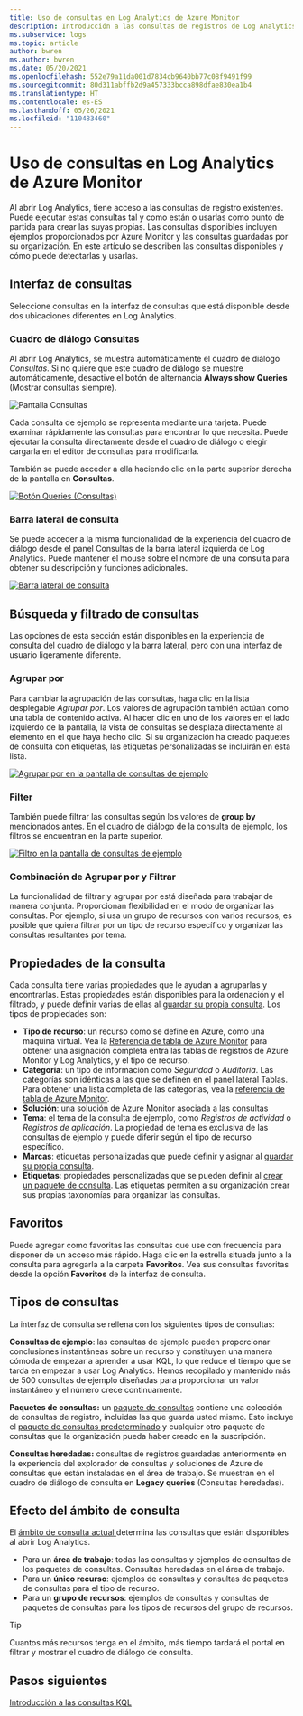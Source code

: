 ```yaml
---
title: Uso de consultas en Log Analytics de Azure Monitor
description: Introducción a las consultas de registros de Log Analytics de Azure Monitor, incluidos los distintos tipos de consultas y ejemplos de consultas que puede usar.
ms.subservice: logs
ms.topic: article
author: bwren
ms.author: bwren
ms.date: 05/20/2021
ms.openlocfilehash: 552e79a11da001d7834cb9640bb77c08f9491f99
ms.sourcegitcommit: 80d311abffb2d9a457333bcca898dfae830ea1b4
ms.translationtype: HT
ms.contentlocale: es-ES
ms.lasthandoff: 05/26/2021
ms.locfileid: "110483460"
---
```

# <a name="using-queries-in-azure-monitor-log-analytics"></a>Uso de consultas en Log Analytics de Azure Monitor
Al abrir Log Analytics, tiene acceso a las consultas de registro existentes. Puede ejecutar estas consultas tal y como están o usarlas como punto de partida para crear las suyas propias. Las consultas disponibles incluyen ejemplos proporcionados por Azure Monitor y las consultas guardadas por su organización. En este artículo se describen las consultas disponibles y cómo puede detectarlas y usarlas.


## <a name="queries-interface"></a>Interfaz de consultas
Seleccione consultas en la interfaz de consultas que está disponible desde dos ubicaciones diferentes en Log Analytics.

### <a name="queries-dialog"></a>Cuadro de diálogo Consultas

Al abrir Log Analytics, se muestra automáticamente el cuadro de diálogo *Consultas*. Si no quiere que este cuadro de diálogo se muestre automáticamente, desactive el botón de alternancia **Always show Queries** (Mostrar consultas siempre).

![Pantalla Consultas](media/queries/query-start.png)


Cada consulta de ejemplo se representa mediante una tarjeta. Puede examinar rápidamente las consultas para encontrar lo que necesita. Puede ejecutar la consulta directamente desde el cuadro de diálogo o elegir cargarla en el editor de consultas para modificarla.

También se puede acceder a ella haciendo clic en la parte superior derecha de la pantalla en **Consultas**.

[![Botón Queries (Consultas)](media/queries/queries-button.png)](media/queries/queries-button.png#lightbox)

### <a name="query-sidebar"></a>Barra lateral de consulta

Se puede acceder a la misma funcionalidad de la experiencia del cuadro de diálogo desde el panel Consultas de la barra lateral izquierda de Log Analytics. Puede mantener el mouse sobre el nombre de una consulta para obtener su descripción y funciones adicionales.

[![Barra lateral de consulta](media/queries/query-sidebar.png)](media/queries/query-sidebar.png#lightbox)

## <a name="finding-and-filtering-queries"></a>Búsqueda y filtrado de consultas

Las opciones de esta sección están disponibles en la experiencia de consulta del cuadro de diálogo y la barra lateral, pero con una interfaz de usuario ligeramente diferente.  


### <a name="group-by"></a>Agrupar por

Para cambiar la agrupación de las consultas, haga clic en la lista desplegable *Agrupar por*. Los valores de agrupación también actúan como una tabla de contenido activa. Al hacer clic en uno de los valores en el lado izquierdo de la pantalla, la vista de consultas se desplaza directamente al elemento en el que haya hecho clic. Si su organización ha creado paquetes de consulta con etiquetas, las etiquetas personalizadas se incluirán en esta lista.

[![Agrupar por en la pantalla de consultas de ejemplo](media/queries/example-query-groupby.png)](media/queries/example-query-groupby.png#lightbox)



### <a name="filter"></a>Filter

También puede filtrar las consultas según los valores de **group by** mencionados antes. En el cuadro de diálogo de la consulta de ejemplo, los filtros se encuentran en la parte superior.

[![Filtro en la pantalla de consultas de ejemplo](media/queries/example-query-filter.png)](media/queries/example-query-filter.png#lightbox)

### <a name="combining-group-by-and-filter"></a>Combinación de Agrupar por y Filtrar

La funcionalidad de filtrar y agrupar por está diseñada para trabajar de manera conjunta. Proporcionan flexibilidad en el modo de organizar las consultas. Por ejemplo, si usa un grupo de recursos con varios recursos, es posible que quiera filtrar por un tipo de recurso específico y organizar las consultas resultantes por tema.

## <a name="query-properties"></a>Propiedades de la consulta
Cada consulta tiene varias propiedades que le ayudan a agruparlas y encontrarlas. Estas propiedades están disponibles para la ordenación y el filtrado, y puede definir varias de ellas al [guardar su propia consulta](save-query.md). Los tipos de propiedades son:

- **Tipo de recurso**: un recurso como se define en Azure, como una máquina virtual. Vea la [Referencia de tabla de Azure Monitor](/azure/azure-monitor/reference/tables/tables-resourcetype) para obtener una asignación completa entra las tablas de registros de Azure Monitor y Log Analytics, y el tipo de recurso.  
- **Categoría**: un tipo de información como *Seguridad* o *Auditoría*. Las categorías son idénticas a las que se definen en el panel lateral Tablas. Para obtener una lista completa de las categorías, vea la [ referencia de tabla de Azure Monitor](/azure/azure-monitor/reference/tables/tables-category).  
- **Solución**: una solución de Azure Monitor asociada a las consultas
- **Tema**: el tema de la consulta de ejemplo, como *Registros de actividad* o *Registros de aplicación*. La propiedad de tema es exclusiva de las consultas de ejemplo y puede diferir según el tipo de recurso específico.
- **Marcas**: etiquetas personalizadas que puede definir y asignar al [guardar su propia consulta](save-query.md).
- **Etiquetas**: propiedades personalizadas que se pueden definir al [crear un paquete de consulta](query-packs.md). Las etiquetas permiten a su organización crear sus propias taxonomías para organizar las consultas.

## <a name="favorites"></a>Favoritos
Puede agregar como favoritas las consultas que use con frecuencia para disponer de un acceso más rápido. Haga clic en la estrella situada junto a la consulta para agregarla a la carpeta **Favoritos**. Vea sus consultas favoritas desde la opción **Favoritos** de la interfaz de consulta.

## <a name="types-of-queries"></a>Tipos de consultas
La interfaz de consulta se rellena con los siguientes tipos de consultas:

**Consultas de ejemplo**: las consultas de ejemplo pueden proporcionar conclusiones instantáneas sobre un recurso y constituyen una manera cómoda de empezar a aprender a usar KQL, lo que reduce el tiempo que se tarda en empezar a usar Log Analytics. Hemos recopilado y mantenido más de 500 consultas de ejemplo diseñadas para proporcionar un valor instantáneo y el número crece continuamente.

**Paquetes de consultas:** un [paquete de consultas](query-packs.md) contiene una colección de consultas de registro, incluidas las que guarda usted mismo. Esto incluye el [paquete de consultas predeterminado](query-packs.md#default-query-pack) y cualquier otro paquete de consultas que la organización pueda haber creado en la suscripción.

**Consultas heredadas:** consultas de registros guardadas anteriormente en la experiencia del explorador de consultas y soluciones de Azure de consultas que están instaladas en el área de trabajo. Se muestran en el cuadro de diálogo de consulta en **Legacy queries** (Consultas heredadas).

## <a name="effect-of-query-scope"></a>Efecto del ámbito de consulta
El [ámbito de consulta actual ](scope.md) determina las consultas que están disponibles al abrir Log Analytics.

- Para un **área de trabajo**: todas las consultas y ejemplos de consultas de los paquetes de consultas. Consultas heredadas en el área de trabajo.
- Para un **único recurso**: ejemplos de consultas y consultas de paquetes de consultas para el tipo de recurso. 
- Para un **grupo de recursos**: ejemplos de consultas y consultas de paquetes de consultas para los tipos de recursos del grupo de recursos. 

> [!TIP]
> Cuantos más recursos tenga en el ámbito, más tiempo tardará el portal en filtrar y mostrar el cuadro de diálogo de consulta.


## <a name="next-steps"></a>Pasos siguientes

[Introducción a las consultas KQL](get-started-queries.md)

